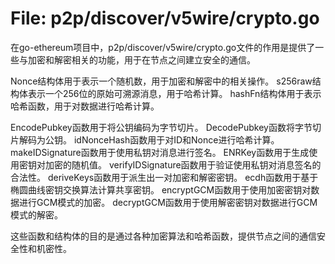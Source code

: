 # File: p2p/discover/v5wire/crypto.go

在go-ethereum项目中，p2p/discover/v5wire/crypto.go文件的作用是提供了一些与加密和解密相关的功能，用于在节点之间建立安全的通信。

Nonce结构体用于表示一个随机数，用于加密和解密中的相关操作。
s256raw结构体表示一个256位的原始可溯源消息，用于哈希计算。
hashFn结构体用于表示哈希函数，用于对数据进行哈希计算。

EncodePubkey函数用于将公钥编码为字节切片。
DecodePubkey函数将字节切片解码为公钥。
idNonceHash函数用于对ID和Nonce进行哈希计算。
makeIDSignature函数用于使用私钥对消息进行签名。
ENRKey函数用于生成使用密钥对加密的随机值。
verifyIDSignature函数用于验证使用私钥对消息签名的合法性。
deriveKeys函数用于派生出一对加密和解密密钥。
ecdh函数用于基于椭圆曲线密钥交换算法计算共享密钥。
encryptGCM函数用于使用加密密钥对数据进行GCM模式的加密。
decryptGCM函数用于使用解密密钥对数据进行GCM模式的解密。

这些函数和结构体的目的是通过各种加密算法和哈希函数，提供节点之间的通信安全性和机密性。

